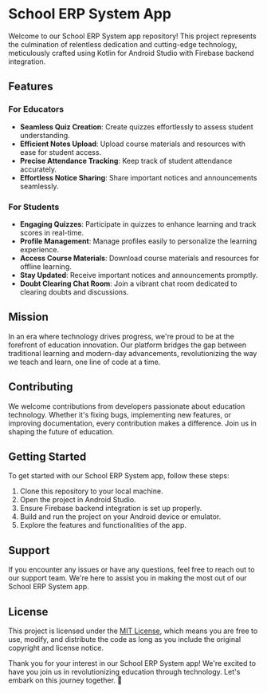 # School ERP System App

Welcome to our School ERP System app repository! This project represents the culmination of relentless dedication and cutting-edge technology, meticulously crafted using Kotlin for Android Studio with Firebase backend integration.

## Features

### For Educators
- **Seamless Quiz Creation**: Create quizzes effortlessly to assess student understanding.
- **Efficient Notes Upload**: Upload course materials and resources with ease for student access.
- **Precise Attendance Tracking**: Keep track of student attendance accurately.
- **Effortless Notice Sharing**: Share important notices and announcements seamlessly.

### For Students
- **Engaging Quizzes**: Participate in quizzes to enhance learning and track scores in real-time.
- **Profile Management**: Manage profiles easily to personalize the learning experience.
- **Access Course Materials**: Download course materials and resources for offline learning.
- **Stay Updated**: Receive important notices and announcements promptly.
- **Doubt Clearing Chat Room**: Join a vibrant chat room dedicated to clearing doubts and discussions.

## Mission

In an era where technology drives progress, we're proud to be at the forefront of education innovation. Our platform bridges the gap between traditional learning and modern-day advancements, revolutionizing the way we teach and learn, one line of code at a time.

## Contributing

We welcome contributions from developers passionate about education technology. Whether it's fixing bugs, implementing new features, or improving documentation, every contribution makes a difference. Join us in shaping the future of education.

## Getting Started

To get started with our School ERP System app, follow these steps:

1. Clone this repository to your local machine.
2. Open the project in Android Studio.
3. Ensure Firebase backend integration is set up properly.
4. Build and run the project on your Android device or emulator.
5. Explore the features and functionalities of the app.

## Support

If you encounter any issues or have any questions, feel free to reach out to our support team. We're here to assist you in making the most out of our School ERP System app.

## License

This project is licensed under the [MIT License](LICENSE), which means you are free to use, modify, and distribute the code as long as you include the original copyright and license notice.


Thank you for your interest in our School ERP System app! We're excited to have you join us in revolutionizing education through technology. Let's embark on this journey together. 🚀
